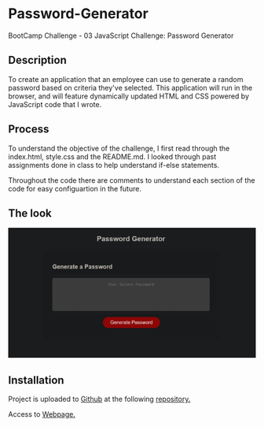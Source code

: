 # Password-Generator

BootCamp Challenge - 03 JavaScript Challenge: Password Generator

## Description

To create an application that an employee can use to generate a random password based on criteria they've selected. This application will run in the browser, and will feature dynamically updated HTML and CSS powered by JavaScript code that I wrote.

## Process

To understand the objective of the challenge, I first read through the index.html, style.css and the README.md. I looked through past assignments done in class to help understand if-else statements.

Throughout the code there are comments to understand each section of the code for easy configuartion in the future.

## The look

![alt text](assets/unknown.png)

## Installation

Project is uploaded to [Github](https://github.com/) at the following [repository.](https://github.com/mysteriousdj/Password-Generator)

Access to [Webpage.](https://mysteriousdj.github.io/Password-Generator/)